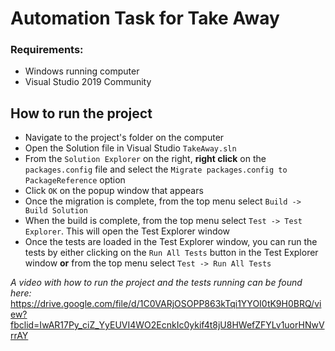 # Automation Task for Take Away

### Requirements:
- Windows running computer
- Visual Studio 2019 Community

## How to run the project
- Navigate to the project's folder on the computer
- Open the Solution file in Visual Studio `TakeAway.sln`
- From the `Solution Explorer` on the right, __right click__ on the `packages.config` file and select the `Migrate packages.config to PackageReference` option
- Click `OK` on the popup window that appears
- Once the migration is complete, from the top menu select `Build -> Build Solution`
- When the build is complete, from the top menu select `Test -> Test Explorer`. This will open the Test Explorer window
- Once the tests are loaded in the Test Explorer window, you can run the tests by either clicking on the `Run All Tests` button in the Test Explorer window __or__ from the top menu select `Test -> Run All Tests`

_A video with how to run the project and the tests running can be found here:_
https://drive.google.com/file/d/1C0VARjOSOPP863kTqi1YYOI0tK9H0BRQ/view?fbclid=IwAR17Py_ciZ_YyEUVI4WO2EcnkIc0ykif4t8jU8HWefZFYLv1uorHNwVrrAY